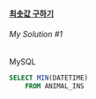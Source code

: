 #### [최솟값 구하기](https://programmers.co.kr/learn/courses/30/lessons/59038)


###### My Solution #1

MySQL
```sql
SELECT MIN(DATETIME)
    FROM ANIMAL_INS
```
